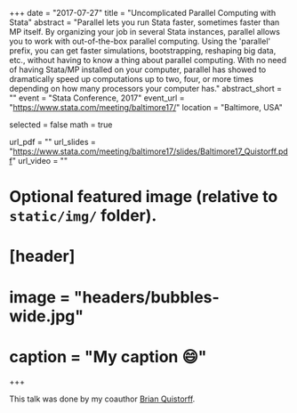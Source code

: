 +++
date = "2017-07-27"
title = "Uncomplicated Parallel Computing with Stata"
abstract = "Parallel lets you run Stata faster, sometimes faster than MP itself. By organizing your job in several Stata instances, parallel allows you to work with out-of-the-box parallel computing. Using the 'parallel' prefix, you can get faster simulations, bootstrapping, reshaping big data, etc., without having to know a thing about parallel computing. With no need of having Stata/MP installed on your computer, parallel has showed to dramatically speed up computations up to two, four, or more times depending on how many processors your computer has."
abstract_short = ""
event = "Stata Conference, 2017"
event_url = "https://www.stata.com/meeting/baltimore17/"
location = "Baltimore, USA"

selected = false
math = true

url_pdf = ""
url_slides = "https://www.stata.com/meeting/baltimore17/slides/Baltimore17_Quistorff.pdf"
url_video = ""

# Optional featured image (relative to `static/img/` folder).
# [header]
# image = "headers/bubbles-wide.jpg"
# caption = "My caption :smile:"

+++

This talk was done by my coauthor [Brian Quistorff](https://www.microsoft.com/en-us/research/people/bquist/).